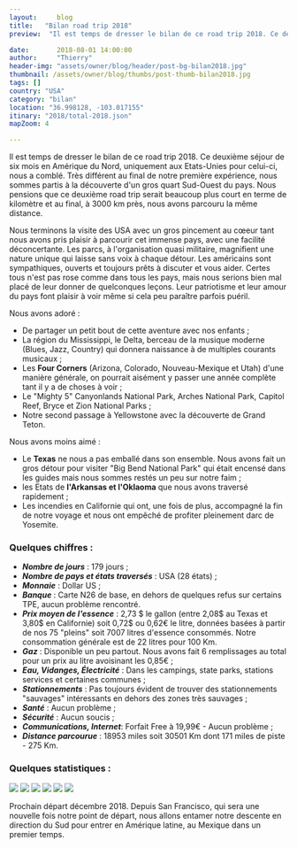 ```yaml
---
layout:     blog
title:   "Bilan road trip 2018"
preview:  "Il est temps de dresser le bilan de ce road trip 2018. Ce deuxième séjour de six mois en Amérique du Nord, uniquement aux Etats-Unies pour…"

date:       2018-08-01 14:00:00
author:     "Thierry"
header-img: "assets/owner/blog/header/post-bg-bilan2018.jpg"
thumbnail: /assets/owner/blog/thumbs/post-thumb-bilan2018.jpg
tags: []
country: "USA"
category: "bilan"
location: "36.998128, -103.017155"
itinary: "2018/total-2018.json"
mapZoom: 4

---
```


Il est temps de dresser le bilan de ce road trip 2018. Ce deuxième séjour de six mois en Amérique du Nord, uniquement aux Etats-Unies pour celui-ci, nous a comblé. Très différent au final de notre première expérience, nous sommes partis à la découverte d'un gros quart Sud-Ouest du pays. Nous pensions que ce deuxième road trip serait beaucoup plus court en terme de kilomètre et au final, à 3000 km près, nous avons parcouru la même distance.

Nous terminons la visite des USA avec un gros pincement au cœeur tant nous avons pris plaisir à parcourir cet immense pays, avec une facilité déconcertante. Les parcs, à l'organisation quasi militaire, magnifient une nature unique qui laisse sans voix à chaque détour. Les américains sont sympathiques, ouverts et toujours prêts à discuter et vous aider. Certes tous n'est pas rose comme dans tous les pays, mais nous serions bien mal placé de leur donner de quelconques leçons. Leur patriotisme et leur amour du pays font plaisir à voir même si cela peu paraître parfois puéril.

Nous avons adoré :  

* De partager un petit bout de cette aventure avec nos enfants ;
* La région du Mississippi, le Delta, berceau de la musique moderne (Blues, Jazz, Country) qui donnera naissance à de multiples courants musicaux ;
* Les **Four Corners** (Arizona, Colorado, Nouveau-Mexique et Utah) d'une manière générale, on pourrait aisément y passer une année complète tant il y a de choses à voir ;
* Le "Mighty 5" Canyonlands National Park, Arches National Park, Capitol Reef, Bryce et Zion National Parks ;
* Notre second passage à Yellowstone avec la découverte de Grand Teton.

Nous avons moins aimé :

* Le **Texas** ne nous a pas emballé dans son ensemble. Nous avons fait un gros détour pour visiter "Big Bend National Park" qui était encensé dans les guides mais nous sommes restés un peu sur notre faim ;
* les Etats de **l'Arkansas et l'Oklaoma** que nous avons traversé rapidement ;
* Les incendies en Californie qui ont, une fois de plus, accompagné la fin de notre voyage et nous ont empêché de profiter pleinement darc de Yosemite.

### Quelques chiffres :

* ***Nombre de jours***      : 179 jours ;
* ***Nombre de pays et états traversés*** : USA (28 états) ;
* ***Monnaie***              : Dollar US ;
* ***Banque***               : Carte N26 de base, en dehors de quelques refus sur certains TPE, aucun problème rencontré.
* ***Prix moyen de l'essence*** : 2,73 $ le gallon (entre 2,08$ au Texas et 3,80$ en Californie) soit 0,72$ ou 0,62€ le litre, données basées à partir de nos 75 "pleins" soit 7007 litres d'essence consommés. Notre consommation générale est de 22 litres pour 100 Km.
* ***Gaz***                  : Disponible un peu partout. Nous avons fait 6 remplissages au total pour un prix au litre avoisinant les 0,85€ ;
* ***Eau, Vidanges, Électricité*** : Dans les campings, state parks, stations services et certaines communes ;
* ***Stationnements***       : Pas toujours évident de trouver des stationnements "sauvages" intéressants en dehors des zones très sauvages ;
* ***Santé***               : Aucun problème ;
* ***Sécurité***            : Aucun soucis ;
* ***Communications, Internet***: Forfait Free à 19,99€ - Aucun problème ;  
* ***Distance parcourue***  : 18953 miles soit 30501 Km dont 171 miles de piste - 275 Km.
 
### Quelques statistiques :

<img src="{{root_url}}/assets/owner/photos/2018/depenses_generales.svg" />
<img src="{{root_url}}/assets/owner/photos/2018/depenses_nourriture.svg" />
<img src="{{root_url}}/assets/owner/photos/2018/depenses_vehicules.svg" />
<img src="{{root_url}}/assets/owner/photos/2018/depenses_transport.svg" />
<img src="{{root_url}}/assets/owner/photos/2018/bivouacs.svg" />
<img src="{{root_url}}/assets/owner/photos/2018/meteo.svg" />

Prochain départ décembre 2018. Depuis San Francisco, qui sera une nouvelle fois notre point de départ, nous allons entamer notre descente en direction du Sud pour entrer en Amérique latine, au Mexique dans un premier temps.  
